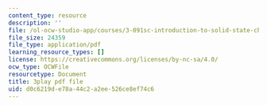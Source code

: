 ```yaml
---
content_type: resource
description: ''
file: /ol-ocw-studio-app/courses/3-091sc-introduction-to-solid-state-chemistry-fall-2010/d0c6219de78a44c2a2ee526ce8ef74c6_p6isgsReWmI.pdf
file_size: 24359
file_type: application/pdf
learning_resource_types: []
license: https://creativecommons.org/licenses/by-nc-sa/4.0/
ocw_type: OCWFile
resourcetype: Document
title: 3play pdf file
uid: d0c6219d-e78a-44c2-a2ee-526ce8ef74c6
---
```

